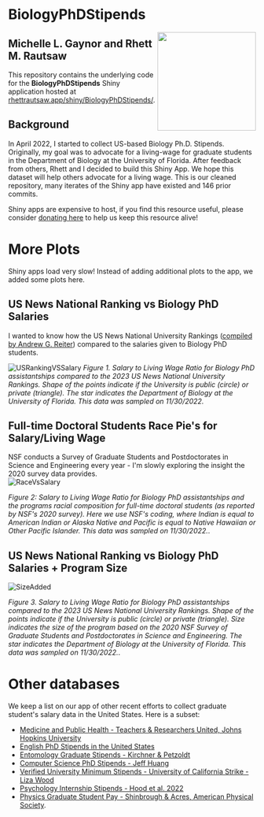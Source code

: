 # BiologyPhDStipends
<img align="right" src="BiologyPhDStipends.svg" width=200>   

## Michelle L. Gaynor and Rhett M. Rautsaw     

This repository contains the underlying code for the **BiologyPhDStipends** Shiny application hosted at [rhettrautsaw.app/shiny/BiologyPhDStipends/](https://rhettrautsaw.app/shiny/BiologyPhDStipends/).   

## Background 

In April 2022, I started to collect US-based Biology Ph.D. Stipends. Originally, my goal was to advocate for a living-wage for graduate students in the Department of Biology at the University of Florida. After feedback from others, Rhett and I decided to build this Shiny App. We hope this dataset will help others advocate for a living wage. This is our cleaned repository, many iterates of the Shiny app have existed and 146 prior commits. 

Shiny apps are expensive to host, if you find this resource useful, please consider [donating here](https://givebutter.com/C2gRUO) to help us keep this resource alive! 


# More Plots
Shiny apps load very slow! Instead of adding additional plots to the app, we added some plots here.   

## US News National Ranking vs Biology PhD Salaries   
I wanted to know how the US News National University Rankings ([compiled by Andrew G. Reiter](https://andyreiter.com/datasets/)) compared to the salaries given to Biology PhD students. 

![USRankingVSSalary](https://user-images.githubusercontent.com/29489651/205192147-fe1de5b5-c904-4a6c-8291-23ef8cfa8285.jpg)
*Figure 1. Salary to Living Wage Ratio for Biology PhD assistantships compared to the 2023 US News National University Rankings. Shape of the points indicate if the University is public (circle) or private (triangle). The star indicates the Department of Biology at the University of Florida. This data was sampled on 11/30/2022.*

## Full-time Doctoral Students Race Pie's for Salary/Living Wage
NSF conducts a Survey of Graduate Students and Postdoctorates in Science and Engineering every year - I'm slowly exploring the insight the 2020 survey data provides.   
![RaceVsSalary](https://user-images.githubusercontent.com/29489651/205301371-3f0856ca-07d7-424f-9728-6ac2b57b4a2f.jpg)

*Figure 2: Salary to Living Wage Ratio for Biology PhD assistantships and the programs racial composition for full-time doctoral students (as reported by NSF's 2020 survey). Here we use NSF's coding, where Indian is equal to American Indian or Alaska Native and Pacific is equal to Native Hawaiian or Other Pacific Islander. This data was sampled on 11/30/2022.*.  

## US News National Ranking vs Biology PhD Salaries + Program Size
![SizeAdded](https://user-images.githubusercontent.com/29489651/209470423-496246f7-86b0-4cee-bcf3-02ea14849cc3.jpg)

*Figure 3. Salary to Living Wage Ratio for Biology PhD assistantships compared to the 2023 US News National University Rankings. Shape of the points indicate if the University is public (circle) or private (triangle).  Size indicates the size of the program based on the 2020 NSF Survey of Graduate Students and Postdoctorates in Science and Engineering. The star indicates the Department of Biology at the University of Florida. This data was sampled on 11/30/2022.*.  



# Other databases 

We keep a list on our app of other recent efforts to collect graduate student's salary data in the United States. Here is a subset:   

  - [Medicine and Public Health - Teachers & Researchers United, Johns Hopkins University](https://docs.google.com/presentation/d/1U1WSWlAC-HUlfmuRHNRiFyJdRK3cgmcOKJS9N31YacE/edit)
  - [English PhD Stipends in the United States](https://profession.mla.org/english-phd-stipends-in-the-united-states-statistical-report/)  
  - [Entomology Graduate Stipends - Kirchner & Petzoldt](https://doi.org/10.1093/ae/tmac018)
  - [Computer Science PhD Stipends - Jeff Huang](https://jeffhuang.com/computer-science-open-data/#:~:text=awards%20collection.-,Verified%20Computer%20Science%20Ph.D.%20Stipends,-Computer%20Science%20Stipends) 
  - [Verified University Minimum Stipends - University of California Strike - Liza Wood](https://liza-wood.github.io/uc-strikevote-opinion.html)    
  - [Psychology Internship Stipends - Hood et al. 2022](https://psyarxiv.com/rm3bk)
  - [Physics Graduate Student Pay - Shinbrough & Acres, American Physical Society](https://engage.aps.org/fgsa/resources/pay-data). 
  
